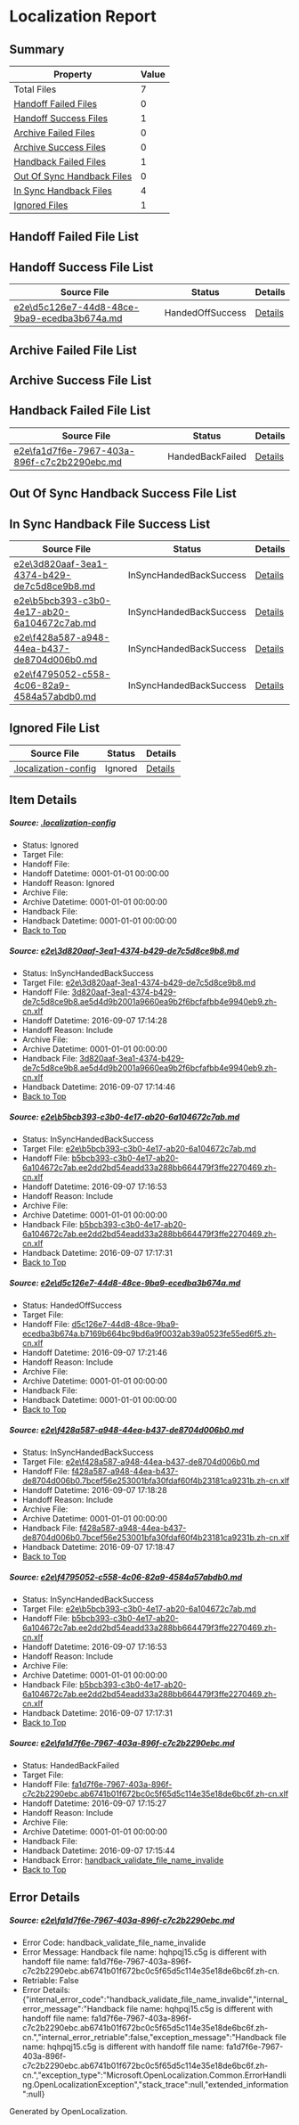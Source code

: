 # <a name='report-top'></a> Localization Report

## Summary
 Property | Value 
 -------- | ----- 
 Total Files | 7
[ Handoff Failed Files ](#handoff-failed-list)| 0
[ Handoff Success Files ](#handoff-success-list)| 1
[ Archive Failed Files ](#archive-failed-list)| 0
[ Archive Success Files ](#archive-success-list)| 0
[ Handback Failed Files ](#handback-failed-list)| 1
[ Out Of Sync Handback Files ](#outofsync-handback-success-list)| 0
[ In Sync Handback Files ](#insync-handback-success-list)| 4
[ Ignored Files ](#ignored-list)| 1

## <a name='handoff-failed-list'></a> Handoff Failed File List

## <a name='handoff-success-list'></a> Handoff Success File List
 Source File | Status | Details 
 ----------- | ------ | ------- 
 [e2e\d5c126e7-44d8-48ce-9ba9-ecedba3b674a.md](https://github.com/OpenLocalizationTestOrg/ol-test0/blob/cd02ecee4d2992c629668bbe9a71b386b15aefda/e2e/d5c126e7-44d8-48ce-9ba9-ecedba3b674a.md) | HandedOffSuccess | [Details](#4873ccb8b81c4a95cbddaeee1da31ce875b148b33)

## <a name='archive-failed-list'></a> Archive Failed File List

## <a name='archive-success-list'></a> Archive Success File List

## <a name='handback-failed-list'></a> Handback Failed File List
 Source File | Status | Details 
 ----------- | ------ | ------- 
 [e2e\fa1d7f6e-7967-403a-896f-c7c2b2290ebc.md](https://github.com/OpenLocalizationTestOrg/ol-test0/blob/e13d87932f65786fcbfa64f39cf95ca6c27f20c5/e2e/fa1d7f6e-7967-403a-896f-c7c2b2290ebc.md) | HandedBackFailed | [Details](#5980f845d8162f779ce7f532457e6a2cebe711576)

## <a name='outofsync-handback-success-list'></a> Out Of Sync Handback Success File List

## <a name='insync-handback-success-list'></a> In Sync Handback File Success List
 Source File | Status | Details 
 ----------- | ------ | ------- 
 [e2e\3d820aaf-3ea1-4374-b429-de7c5d8ce9b8.md](https://github.com/OpenLocalizationTestOrg/ol-test0/blob/07ecc7c7c32c386e13db4d8ae1690d547c881c77/e2e/3d820aaf-3ea1-4374-b429-de7c5d8ce9b8.md) | InSyncHandedBackSuccess | [Details](#c38b4ab8fd900afa94f789130b837c6b434e0d961)
 [e2e\b5bcb393-c3b0-4e17-ab20-6a104672c7ab.md](https://github.com/OpenLocalizationTestOrg/ol-test0/blob/d29c36b4aa85e93c2d13a58018eb5bd9fb4823be/e2e/b5bcb393-c3b0-4e17-ab20-6a104672c7ab.md) | InSyncHandedBackSuccess | [Details](#9ed47f5b9f3ac44449a460f128831b3425d8b7fa2)
 [e2e\f428a587-a948-44ea-b437-de8704d006b0.md](https://github.com/OpenLocalizationTestOrg/ol-test0/blob/b937a15f63957e212f0ebadd6520328bd8105c1a/e2e/f428a587-a948-44ea-b437-de8704d006b0.md) | InSyncHandedBackSuccess | [Details](#ee3a9b5ef7d77417853baa8931a8a9b57040a1bd4)
 [e2e\f4795052-c558-4c06-82a9-4584a57abdb0.md](https://github.com/OpenLocalizationTestOrg/ol-test0/blob/cd02ecee4d2992c629668bbe9a71b386b15aefda/e2e/f4795052-c558-4c06-82a9-4584a57abdb0.md) | InSyncHandedBackSuccess | [Details](#9ed47f5b9f3ac44449a460f128831b3425d8b7fa5)

## <a name='ignored-list'></a> Ignored File List
 Source File | Status | Details 
 ----------- | ------ | ------- 
 [.localization-config](https://github.com/OpenLocalizationTestOrg/ol-test0/blob/cd02ecee4d2992c629668bbe9a71b386b15aefda/.localization-config) | Ignored | [Details](#3d4f252ac210baf56311d7e97dcc2db10974dbd20)

## Item Details
##### <a name='3d4f252ac210baf56311d7e97dcc2db10974dbd20'></a> Source: [.localization-config](https://github.com/OpenLocalizationTestOrg/ol-test0/blob/cd02ecee4d2992c629668bbe9a71b386b15aefda/.localization-config)
* Status: Ignored
* Target File: 
* Handoff File: 
* Handoff Datetime: 0001-01-01 00:00:00
* Handoff Reason: Ignored
* Archive File: 
* Archive Datetime: 0001-01-01 00:00:00
* Handback File: 
* Handback Datetime: 0001-01-01 00:00:00
* [Back to Top](#report-top)

##### <a name='c38b4ab8fd900afa94f789130b837c6b434e0d961'></a> Source: [e2e\3d820aaf-3ea1-4374-b429-de7c5d8ce9b8.md](https://github.com/OpenLocalizationTestOrg/ol-test0/blob/07ecc7c7c32c386e13db4d8ae1690d547c881c77/e2e/3d820aaf-3ea1-4374-b429-de7c5d8ce9b8.md)
* Status: InSyncHandedBackSuccess
* Target File: [e2e\3d820aaf-3ea1-4374-b429-de7c5d8ce9b8.md](https://github.com/OpenLocalizationTestOrg/ol-test0-zhcn/blob/cf4ae88e415488fcefa52f40b12303f660733e95/e2e/3d820aaf-3ea1-4374-b429-de7c5d8ce9b8.md)
* Handoff File: [3d820aaf-3ea1-4374-b429-de7c5d8ce9b8.ae5d4d9b2001a9660ea9b2f6bcfafbb4e9940eb9.zh-cn.xlf](https://github.com/OpenLocalizationTestOrg/ol-test0-handoff/blob/e5e2dba7b78f07e2f43a747d0ecf242966036a0d/ol-handoff/OpenLocalizationTestOrg/ol-test0-zhcn/ci/ht/3d820aaf-3ea1-4374-b429-de7c5d8ce9b8.ae5d4d9b2001a9660ea9b2f6bcfafbb4e9940eb9.zh-cn.xlf)
* Handoff Datetime: 2016-09-07 17:14:28
* Handoff Reason: Include
* Archive File: 
* Archive Datetime: 0001-01-01 00:00:00
* Handback File: [3d820aaf-3ea1-4374-b429-de7c5d8ce9b8.ae5d4d9b2001a9660ea9b2f6bcfafbb4e9940eb9.zh-cn.xlf](https://github.com/OpenLocalizationTestOrg/ol-test0-handback/blob/2648e1a1c0c3cd2332b89d741a88720392bddce8/ol-handback/OpenLocalizationTestOrg/ol-test0-zhcn/ci/ht/3d820aaf-3ea1-4374-b429-de7c5d8ce9b8.ae5d4d9b2001a9660ea9b2f6bcfafbb4e9940eb9.zh-cn.xlf)
* Handback Datetime: 2016-09-07 17:14:46
* [Back to Top](#report-top)

##### <a name='9ed47f5b9f3ac44449a460f128831b3425d8b7fa2'></a> Source: [e2e\b5bcb393-c3b0-4e17-ab20-6a104672c7ab.md](https://github.com/OpenLocalizationTestOrg/ol-test0/blob/d29c36b4aa85e93c2d13a58018eb5bd9fb4823be/e2e/b5bcb393-c3b0-4e17-ab20-6a104672c7ab.md)
* Status: InSyncHandedBackSuccess
* Target File: [e2e\b5bcb393-c3b0-4e17-ab20-6a104672c7ab.md](https://github.com/OpenLocalizationTestOrg/ol-test0-zhcn/blob/990fd3dbeddfb2a4cdd53a7cb8a27976d073473f/e2e/b5bcb393-c3b0-4e17-ab20-6a104672c7ab.md)
* Handoff File: [b5bcb393-c3b0-4e17-ab20-6a104672c7ab.ee2dd2bd54eadd33a288bb664479f3ffe2270469.zh-cn.xlf](https://github.com/OpenLocalizationTestOrg/ol-test0-handoff/blob/b904a09232b44bc88011a66ab8c39fefbf75f9f3/ol-handoff/OpenLocalizationTestOrg/ol-test0-zhcn/ci/ht/b5bcb393-c3b0-4e17-ab20-6a104672c7ab.ee2dd2bd54eadd33a288bb664479f3ffe2270469.zh-cn.xlf)
* Handoff Datetime: 2016-09-07 17:16:53
* Handoff Reason: Include
* Archive File: 
* Archive Datetime: 0001-01-01 00:00:00
* Handback File: [b5bcb393-c3b0-4e17-ab20-6a104672c7ab.ee2dd2bd54eadd33a288bb664479f3ffe2270469.zh-cn.xlf](https://github.com/OpenLocalizationTestOrg/ol-test0-handback/blob/8be179efee745e1087ee866a4692b9818ddff9f3/ol-handback/OpenLocalizationTestOrg/ol-test0-zhcn/ci/ht/b5bcb393-c3b0-4e17-ab20-6a104672c7ab.ee2dd2bd54eadd33a288bb664479f3ffe2270469.zh-cn.xlf)
* Handback Datetime: 2016-09-07 17:17:31
* [Back to Top](#report-top)

##### <a name='4873ccb8b81c4a95cbddaeee1da31ce875b148b33'></a> Source: [e2e\d5c126e7-44d8-48ce-9ba9-ecedba3b674a.md](https://github.com/OpenLocalizationTestOrg/ol-test0/blob/cd02ecee4d2992c629668bbe9a71b386b15aefda/e2e/d5c126e7-44d8-48ce-9ba9-ecedba3b674a.md)
* Status: HandedOffSuccess
* Target File: 
* Handoff File: [d5c126e7-44d8-48ce-9ba9-ecedba3b674a.b7169b664bc9bd6a9f0032ab39a0523fe55ed6f5.zh-cn.xlf](https://github.com/OpenLocalizationTestOrg/ol-test0-handoff/blob/d8a9bc00d76360c922bf79b214516534c1e8719f/ol-handoff/OpenLocalizationTestOrg/ol-test0-zhcn/ci/ht/d5c126e7-44d8-48ce-9ba9-ecedba3b674a.b7169b664bc9bd6a9f0032ab39a0523fe55ed6f5.zh-cn.xlf)
* Handoff Datetime: 2016-09-07 17:21:46
* Handoff Reason: Include
* Archive File: 
* Archive Datetime: 0001-01-01 00:00:00
* Handback File: 
* Handback Datetime: 0001-01-01 00:00:00
* [Back to Top](#report-top)

##### <a name='ee3a9b5ef7d77417853baa8931a8a9b57040a1bd4'></a> Source: [e2e\f428a587-a948-44ea-b437-de8704d006b0.md](https://github.com/OpenLocalizationTestOrg/ol-test0/blob/b937a15f63957e212f0ebadd6520328bd8105c1a/e2e/f428a587-a948-44ea-b437-de8704d006b0.md)
* Status: InSyncHandedBackSuccess
* Target File: [e2e\f428a587-a948-44ea-b437-de8704d006b0.md](https://github.com/OpenLocalizationTestOrg/ol-test0-zhcn/blob/cbb7eb56055225d134cd769ce54b88fbd7c964bc/e2e/f428a587-a948-44ea-b437-de8704d006b0.md)
* Handoff File: [f428a587-a948-44ea-b437-de8704d006b0.7bcef56e253001bfa30fdaf60f4b23181ca9231b.zh-cn.xlf](https://github.com/OpenLocalizationTestOrg/ol-test0-handoff/blob/8f40ce22a0768fbf01b2908fc9ad4bdaebd40b14/ol-handoff/OpenLocalizationTestOrg/ol-test0-zhcn/ci/ht/f428a587-a948-44ea-b437-de8704d006b0.7bcef56e253001bfa30fdaf60f4b23181ca9231b.zh-cn.xlf)
* Handoff Datetime: 2016-09-07 17:18:28
* Handoff Reason: Include
* Archive File: 
* Archive Datetime: 0001-01-01 00:00:00
* Handback File: [f428a587-a948-44ea-b437-de8704d006b0.7bcef56e253001bfa30fdaf60f4b23181ca9231b.zh-cn.xlf](https://github.com/OpenLocalizationTestOrg/ol-test0-handback/blob/115e05741f116eba5caa07d1d42cfa57c3326a57/ol-handback/OpenLocalizationTestOrg/ol-test0-zhcn/ci/ht/f428a587-a948-44ea-b437-de8704d006b0.7bcef56e253001bfa30fdaf60f4b23181ca9231b.zh-cn.xlf)
* Handback Datetime: 2016-09-07 17:18:47
* [Back to Top](#report-top)

##### <a name='9ed47f5b9f3ac44449a460f128831b3425d8b7fa5'></a> Source: [e2e\f4795052-c558-4c06-82a9-4584a57abdb0.md](https://github.com/OpenLocalizationTestOrg/ol-test0/blob/cd02ecee4d2992c629668bbe9a71b386b15aefda/e2e/f4795052-c558-4c06-82a9-4584a57abdb0.md)
* Status: InSyncHandedBackSuccess
* Target File: [e2e\b5bcb393-c3b0-4e17-ab20-6a104672c7ab.md](https://github.com/OpenLocalizationTestOrg/ol-test0-zhcn/blob/990fd3dbeddfb2a4cdd53a7cb8a27976d073473f/e2e/b5bcb393-c3b0-4e17-ab20-6a104672c7ab.md)
* Handoff File: [b5bcb393-c3b0-4e17-ab20-6a104672c7ab.ee2dd2bd54eadd33a288bb664479f3ffe2270469.zh-cn.xlf](https://github.com/OpenLocalizationTestOrg/ol-test0-handoff/blob/b904a09232b44bc88011a66ab8c39fefbf75f9f3/ol-handoff/OpenLocalizationTestOrg/ol-test0-zhcn/ci/ht/b5bcb393-c3b0-4e17-ab20-6a104672c7ab.ee2dd2bd54eadd33a288bb664479f3ffe2270469.zh-cn.xlf)
* Handoff Datetime: 2016-09-07 17:16:53
* Handoff Reason: Include
* Archive File: 
* Archive Datetime: 0001-01-01 00:00:00
* Handback File: [b5bcb393-c3b0-4e17-ab20-6a104672c7ab.ee2dd2bd54eadd33a288bb664479f3ffe2270469.zh-cn.xlf](https://github.com/OpenLocalizationTestOrg/ol-test0-handback/blob/8be179efee745e1087ee866a4692b9818ddff9f3/ol-handback/OpenLocalizationTestOrg/ol-test0-zhcn/ci/ht/b5bcb393-c3b0-4e17-ab20-6a104672c7ab.ee2dd2bd54eadd33a288bb664479f3ffe2270469.zh-cn.xlf)
* Handback Datetime: 2016-09-07 17:17:31
* [Back to Top](#report-top)

##### <a name='5980f845d8162f779ce7f532457e6a2cebe711576'></a> Source: [e2e\fa1d7f6e-7967-403a-896f-c7c2b2290ebc.md](https://github.com/OpenLocalizationTestOrg/ol-test0/blob/e13d87932f65786fcbfa64f39cf95ca6c27f20c5/e2e/fa1d7f6e-7967-403a-896f-c7c2b2290ebc.md)
* Status: HandedBackFailed
* Target File: 
* Handoff File: [fa1d7f6e-7967-403a-896f-c7c2b2290ebc.ab6741b01f672bc0c5f65d5c114e35e18de6bc6f.zh-cn.xlf](https://github.com/OpenLocalizationTestOrg/ol-test0-handoff/blob/e6ba5e1a0b40df93a087bbdc555eb16248d9cd1b/ol-handoff/OpenLocalizationTestOrg/ol-test0-zhcn/ci/ht/fa1d7f6e-7967-403a-896f-c7c2b2290ebc.ab6741b01f672bc0c5f65d5c114e35e18de6bc6f.zh-cn.xlf)
* Handoff Datetime: 2016-09-07 17:15:27
* Handoff Reason: Include
* Archive File: 
* Archive Datetime: 0001-01-01 00:00:00
* Handback File: 
* Handback Datetime: 2016-09-07 17:15:44
* Handback Error: [handback_validate_file_name_invalide](#5980f845d8162f779ce7f532457e6a2cebe711576handback_validate_file_name_invalide)
* [Back to Top](#report-top)


## Error Details
##### <a name='5980f845d8162f779ce7f532457e6a2cebe711576handback_validate_file_name_invalide'></a> Source: [e2e\fa1d7f6e-7967-403a-896f-c7c2b2290ebc.md](#5980f845d8162f779ce7f532457e6a2cebe711576)
* Error Code: handback_validate_file_name_invalide
* Error Message: Handback file name: hqhpqj15.c5g is different with handoff file name: fa1d7f6e-7967-403a-896f-c7c2b2290ebc.ab6741b01f672bc0c5f65d5c114e35e18de6bc6f.zh-cn.
* Retriable: False
* Error Details: {"internal_error_code":"handback_validate_file_name_invalide","internal_error_message":"Handback file name: hqhpqj15.c5g is different with handoff file name: fa1d7f6e-7967-403a-896f-c7c2b2290ebc.ab6741b01f672bc0c5f65d5c114e35e18de6bc6f.zh-cn.","internal_error_retriable":false,"exception_message":"Handback file name: hqhpqj15.c5g is different with handoff file name: fa1d7f6e-7967-403a-896f-c7c2b2290ebc.ab6741b01f672bc0c5f65d5c114e35e18de6bc6f.zh-cn.","exception_type":"Microsoft.OpenLocalization.Common.ErrorHandling.OpenLocalizationException","stack_trace":null,"extended_information":null}


Generated by OpenLocalization.
